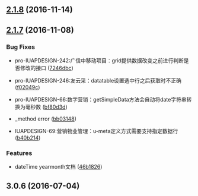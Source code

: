 <a name="2.1.8"></a>
## [2.1.8](https://github.com/iuap-design/kero/compare/v2.1.7...v2.1.8) (2016-11-14)



<a name="2.1.7"></a>
## [2.1.7](https://github.com/iuap-design/kero/compare/v3.0.6...v2.1.7) (2016-11-08)


### Bug Fixes
* pro-IUAPDESIGN-242:广信中移动项目：grid提供数据改变之前进行判断是否修改的接口 ([7246dbc](https://github.com/iuap-design/kero/commit/7246dbc))

* pro-IUAPDESIGN-246:友云采：datatable设置选中行之后获取时不正确 ([f02049c](https://github.com/iuap-design/kero/commit/f02049c))

* pro-IUAPDESIGN-66:数字营销：getSimpleData方法会自动将date字符串转换为毫秒数 ([bf80d3d](https://github.com/iuap-design/kero/commit/bf80d3d))



* _method error ([bb03148](https://github.com/iuap-design/kero/commit/bb03148))

* IUAPDESIGN-69:营销物业管理：u-meta定义方式需要支持指定数据行 ([b40b214](https://github.com/iuap-design/kero/commit/b40b214))

### Features

* dateTime yearmonth文档 ([46b1826](https://github.com/iuap-design/kero/commit/46b1826))



<a name="3.0.6"></a>
## 3.0.6 (2016-07-04)



